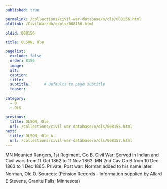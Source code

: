 ```yaml
---
published: true

permalink: /collections/civil-war-database/o/ols/008156.html
oldlink: /CivilWar/db/o/ols/008156.html

oldid: 008156

title: OLSON, Ole

pagelist:
  exclude: false
  order: 8156
  image: 
  alt:
  caption:
  title:
  subtitle:      # Defaults to page subtitle
  teaser:

category: 
  - O 
  - OLS

previous:
  title: OLSON, Ole
  url: /collections/civil-war-database/o/ols/008155.html  
next:
  title: OLSON, Ole A.
  url: /collections/civil-war-database/o/ols/008157.html   
---
```

MN Mounted Rangers, 1st Regiment, Co B. Civil War: Served in Indian and Civil wars from 11 Oct 1862 to 11 Nov 1863. MN 2nd Cav Co B from 10 Dec 1863 to 1 Dec 1865. Private. Post war: &#147;Norman&#148; added to his name later. &#147;Norman, Ole O.&#148; Sources: (Pension Records - Information supplied by Allard E Stevens, Granite Falls, Minnesota)